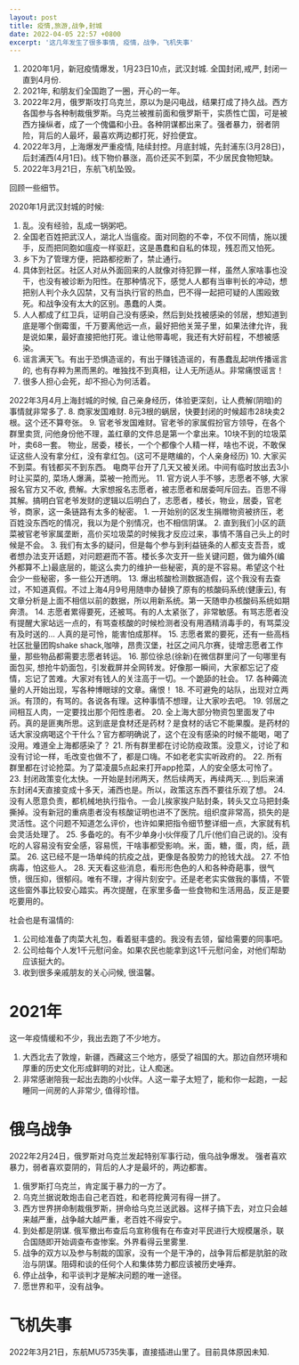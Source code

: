 ```yaml
---
layout: post
title: 疫情,旅游,战争,封城
date: 2022-04-05 22:57 +0800
excerpt: '这几年发生了很多事情, 疫情，战争，飞机失事'
---
```

1. 2020年1月，新冠疫情爆发，1月23日10点，武汉封城. 全国封闭,戒严, 封闭一直到4月份.
2. 2021年, 和朋友们全国跑了一圈，开心的一年。
3. 2022年2月，俄罗斯攻打乌克兰，原以为是闪电战，结果打成了持久战。西方各国参与各种制裁俄罗斯。乌克兰被推前面和俄罗斯干，实质性亡国，可是被西方操纵者，成了一个傀儡和小丑。各种阴谋都出来了。强者暴力，弱者阴险，背后的人最坏，最喜欢两边都打死，好捡便宜。
4. 2022年3月，上海爆发严重疫情, 陆续封控。月底封城，先封浦东(3月28日)，后封浦西(4月1日)。线下物价暴涨，高价还买不到菜，不少居民食物短缺。
5. 2022年3月21日，东航飞机坠毁。

回顾一些细节。

2020年1月武汉封城的时候:
1. 乱。没有经验，乱成一锅粥吧。
2. 全国老百姓把武汉人，湖北人当瘟疫。面对同胞的不幸，不仅不同情，施以援手，反而把同胞如瘟疫一样驱赶，这是愚蠢和自私的体现，残忍而又怕死。
3. 乡下为了管理方便，把路都挖断了，禁止通行。
4. 具体到社区。社区人对从外面回来的人就像对待犯罪一样，虽然人家啥事也没干，也没有被诊断为阳性。在那种情况下，感觉人人都有当审判长的冲动，想把别人判个永久囚禁，又有当执行官的热血，巴不得一起把可疑的人围殴致死。和战争没有太大的区别。愚蠢的人类。
6. 人人都成了红卫兵，证明自己没有感染，然后到处找被感染的邻居，想知道到底是哪个倒霉蛋，千万要离他远一点，最好把他关笼子里，如果法律允许，我是说如果，最好直接把他打死。谁让他带毒呢，我还有大好前程，不想被感染。
7. 谣言满天飞。有出于恐惧造谣的，有出于赚钱造谣的，有愚蠢乱起哄传播谣言的, 也有存粹为黑而黑的。唯独找不到真相，让人无所适从。非常痛恨谣言！
8. 很多人担心会死，却不担心为何活着。


2022年3月4月上海封城的时候, 自己亲身经历，体验更深刻，让人费解(阴暗)的事情就非常多了.
8. 商家发国难财. 8元3根的蜗居，快要封闭的时候超市28块卖2根。这个还不算夸张。
9.  官老爷发国难财。官老爷的家属假扮官方领导，在各个群里卖货, 问他身份他不理，盖红章的文件总是第一个拿出来。10块不到的垃圾菜叶，卖68一套。 物业，居委，楼长，一个个都像个人精一样，啥也不说，不敢保证这些人没有拿分红，没有拿红包。(这可不是瞎编的，个人亲身经历)
10. 大家买不到菜。有钱都买不到东西。 电商平台开了几天又被关闭。中间有临时放出去3小时让买菜的, 菜场人爆满，菜被一抢而光。
11. 官方说人手不够，志愿者不够, 大家报名官方又不收, 费解。大家想报名志愿者，被志愿者和居委呵斥回去。百思不得其解。搞明白官老爷发财的逻辑以后明白了，志愿者，楼长，物业，居委，官老爷，商家，这一条链路有太多的秘密。
    1.  一开始别的区发生捐赠物资被挤压，老百姓没东西吃的情况，我以为是个别情况，也不相信阴谋。
    2.  直到我们小区的蔬菜被官老爷家属垄断，高价买垃圾菜的时候我才反应过来，事情不落自己头上的时候是不会。
    3.  我们有太多的疑问，但是每个参与到利益链条的人都支支吾吾，或者想办法支开话题，对问题避而不答。楼长多次支开一些关键问题，做为编外(编外都算不上)最底层的，能这么卖力的维护一些秘密，真的是不容易。希望这个社会少一些秘密，多一些公开透明。
13. 爆出核酸检测数据造假，这个我没有去查过，不知道真假。不过上海4月9号用随申办替换了原有的核酸码系统(健康云), 有文章分析是上面不相信以前的数据，所以用新系统。第一天随申办核酸码系统如期奔溃。
14. 志愿者累得要死，还被骂。有的人太紧张了，非常敏感。有骂志愿者没有提醒大家站远一点的，有骂查核酸的时候检测者没有用酒精消毒手的，有骂菜没有及时送的... 人真的是可怜，能害怕成那样。
15. 志愿者累的要死，还有一些高档社区批量团购shake shack,咖啡，昂贵汉堡，社区之间凡尔赛，徒增志愿者工作量，那些物品都需要志愿者转运。
16. 那位徐总(徐新)在微信群里问了一句哪里有面包买, 想抢牛奶面包，引发截屏并全网转发。好像那一瞬间，大家都忘记了疫情，忘记了苦难。大家对有钱人的关注高于一切。一个跪舔的社会。
17. 各种薅流量的人开始出现，写各种博眼球的文章。痛恨！
18. 不可避免的站队，出现对立两派。有顶的，有骂的。各说各有理。这种事情不想理，让大家吵去吧。
19. 邻居之间相互人肉，一定要找出那个阳性患者。
20. 全上海大部分物资包里面发了中药。真的是匪夷所思。这到底是食材还是药材？是食材的话它不能果腹。是药材的话大家没病喝这个干什么？官方都明确说了，这个在没有感染的时候不能喝，喝了没用。难道全上海都感染了？
21. 所有群里都在讨论防疫政策。没意义，讨论了和没有讨论一样，毛改变也做不了，都是口嗨。不如老老实实听政府的。
22. 所有群里都在讨论抢菜。为了菜凌晨5点起来打开app抢菜，人的安全感太可怜了。
23. 封闭政策变化太快。一开始是封闭两天，然后续两天，再续两天..., 到后来浦东封闭4天直接变成十多天，浦西也是。所以，政策这东西不要往乐观了想。
24. 没有人愿意负责，都机械地执行指令。一会儿挨家挨户贴封条，转头又立马把封条撕掉。没有新冠的重病患者没有核酸证明也进不了医院。组织度非常高，损失的是灵活性。这个问题不知道怎么评价，也许如果把指令细节整详细一点，大家就有机会灵活处理了。
25. 多备吃的。有不少单身小伙伴瘦了几斤(他们自己说的)。没有吃的人容易没有安全感，容易慌，干啥事都受影响。米，面，糖，蛋，肉，纸，蔬菜。
26. 这已经不是一场单纯的抗疫之战，更像是各股势力的抢钱大战。
27. 不怕病毒，怕这些人。
28. 天天看这些消息，看形形色色的人和各种奇葩事，很气愤，很压抑，很郁闷。唯有不理，才得片刻安宁。还是老老实实做我的事情，不管这些窗外事比较安心踏实。再次提醒，在家里多备一些食物和生活用品，反正是要吃要用的。

社会也是有温情的:
1. 公司给准备了肉菜大礼包，看着挺丰盛的。我没有去领，留给需要的同事吧。
2. 公司给每个人发1千元慰问金。如果农民也能拿到这1千元慰问金，对他们帮助应该挺大的。
3. 收到很多亲戚朋友的关心问候, 很温馨。


# 2021年
这一年疫情缓和不少，我出去跑了不少地方。
1. 大西北去了敦煌，新疆，西藏这三个地方，感受了祖国的大。那边自然环境和厚重的历史文化形成鲜明的对比，让人痴迷。
2. 非常感谢陪我一起出去跑的小伙伴。人这一辈子太短了，能和你一起跑，一起睡同一间房的人非常少, 值得珍惜。

# 俄乌战争
2022年2月24日，俄罗斯对乌克兰发起特别军事行动，俄乌战争爆发。
强者喜欢暴力，弱者喜欢耍阴的，背后的人才是最坏的，两边都害。

1. 俄罗斯打乌克兰，肯定属于暴力的一方了。
1. 乌克兰据说敢炮击自己老百姓，和老蒋挖黄河有得一拼了。
2. 西方世界拼命制裁俄罗斯，拼命给乌克兰送武器。这样子搞下去，对立只会越来越严重，战争越大越严重，老百姓不得安宁。
3. 到处都是阴谋. 俄军撤出布查后乌宣称俄有在布查对平民进行大规模屠杀，联合国随即开始调查布查惨案。外界看得云里雾里.
4. 战争的双方以及参与制裁的国家，没有一个是干净的，战争背后都是肮脏的政治与阴谋。阻碍和谈的任何个人和集体势力都应该被历史唾弃。
5. 停止战争，和平谈判才是解决问题的唯一途径。
6. 愿世界和平，没有战争。


# 飞机失事
2022年3月21日，东航MU5735失事，直接插进山里了。目前具体原因未知.
